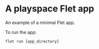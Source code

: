 # A playspace Flet app

An example of a minimal Flet app.

To run the app:

```
flet run [app_directory]
```